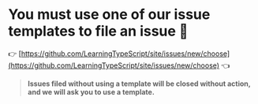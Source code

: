 # You must use one of our issue templates to file an issue 🛑

👉 [https://github.com/LearningTypeScript/site/issues/new/choose](https://github.com/LearningTypeScript/site/issues/new/choose) 👈

> **Issues filed without using a template will be closed without action, and we will ask you to use a template.**
